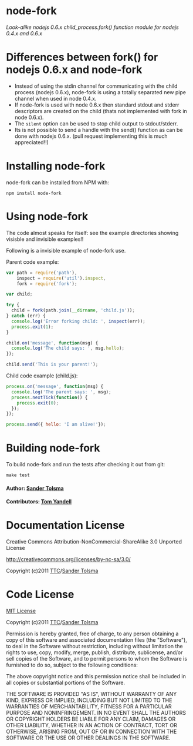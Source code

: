 # node-fork

*Look-alike nodejs 0.6.x child_process.fork() function module for nodejs 0.4.x and 0.6.x*

# Differences between fork() for nodejs 0.6.x and node-fork

  * Instead of using the stdin channel for communicating with the child process (nodejs 0.6.x), node-fork is using a totally separated new pipe channel when used in node 0.4.x.
  * If node-fork is used with node 0.6.x then standard stdout and stderr descriptors are created on the child (thats not implemented with fork in node 0.6.x).
  * The `silent` option can be used to stop child output to stdout/stderr.   
  * Its is not possible to send a handle with the send() function as can be done with nodejs 0.6.x. (pull request implementing this is much appreciated!!) 

# Installing node-fork

node-fork can be installed from NPM with:

    npm install node-fork

# Using node-fork

The code almost speaks for itself: see the example directories showing visisble and invisible examples!!

Following is a invisible example of node-fork use.

Parent code example:

``` javascript
var path = require('path'),
    inspect = require('util').inspect,
    fork = require('fork');

var child;

try {
  child = fork(path.join(__dirname, 'child.js'));
} catch (err) {
  console.log('Error forking child: ', inspect(err));
  process.exit(1);
}

child.on('message', function(msg) {
  console.log('The child says: ', msg.hello);
});

child.send('This is your parent!');
```

Child code example (child.js):

``` javascript
process.on('message', function(msg) {
  console.log('The parent says: ', msg);
  process.nextTick(function() {
    process.exit(0);
  });
});

process.send({ hello: 'I am alive!'});
```

# Building node-fork

To build node-fork and run the tests after checking it out from git:

    make test


#### Author: [Sander Tolsma](https://github.com/stolsma)
#### Contributors: [Tom Yandell](https://github.com/tomyan)


Documentation License
=====================

Creative Commons Attribution-NonCommercial-ShareAlike 3.0 Unported License

http://creativecommons.org/licenses/by-nc-sa/3.0/

Copyright (c)2011 [TTC](http://www.tolsma.net)/[Sander Tolsma](http://sander.tolsma.net/)


Code License
============

[MIT License](http://www.opensource.org/licenses/mit-license.php)

Copyright (c)2011 [TTC](http://www.tolsma.net)/[Sander Tolsma](http://sander.tolsma.net/)

Permission is hereby granted, free of charge, to any person obtaining a copy
of this software and associated documentation files (the "Software"), to deal
in the Software without restriction, including without limitation the rights
to use, copy, modify, merge, publish, distribute, sublicense, and/or sell
copies of the Software, and to permit persons to whom the Software is
furnished to do so, subject to the following conditions:

The above copyright notice and this permission notice shall be included in
all copies or substantial portions of the Software.

THE SOFTWARE IS PROVIDED "AS IS", WITHOUT WARRANTY OF ANY KIND, EXPRESS OR
IMPLIED, INCLUDING BUT NOT LIMITED TO THE WARRANTIES OF MERCHANTABILITY,
FITNESS FOR A PARTICULAR PURPOSE AND NONINFRINGEMENT. IN NO EVENT SHALL THE
AUTHORS OR COPYRIGHT HOLDERS BE LIABLE FOR ANY CLAIM, DAMAGES OR OTHER
LIABILITY, WHETHER IN AN ACTION OF CONTRACT, TORT OR OTHERWISE, ARISING FROM,
OUT OF OR IN CONNECTION WITH THE SOFTWARE OR THE USE OR OTHER DEALINGS IN
THE SOFTWARE.
